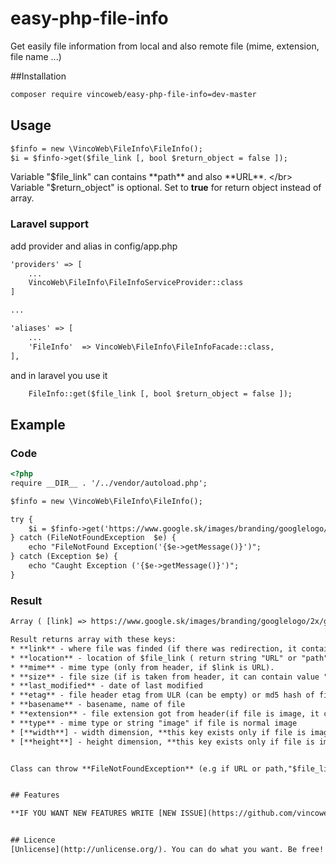 # easy-php-file-info
Get easily file information from local and also remote file (mime, extension, file name ...)

##Installation
```html
composer require vincoweb/easy-php-file-info=dev-master
```

## Usage


```html
$finfo = new \VincoWeb\FileInfo\FileInfo();
$i = $finfo->get($file_link [, bool $return_object = false ]);
```

Variable "$file_link" can contains **path** and also **URL**. </br>
Variable "$return_object" is optional. Set to **true** for return object instead of array.

### Laravel support

add provider and alias in config/app.php

```html
'providers' => [
    ...
    VincoWeb\FileInfo\FileInfoServiceProvider::class
]

...

'aliases' => [
    ...
    'FileInfo'	=> VincoWeb\FileInfo\FileInfoFacade::class,
],
```

and in laravel you use it

```html
    FileInfo::get($file_link [, bool $return_object = false ]);
```


## Example

### Code

```html
<?php
require __DIR__ . '/../vendor/autoload.php';

$finfo = new \VincoWeb\FileInfo\FileInfo();

try {
	$i = $finfo->get('https://www.google.sk/images/branding/googlelogo/2x/googlelogo_color_272x92dp.png');
} catch (FileNotFoundException  $e) {
	echo "FileNotFound Exception('{$e->getMessage()}')";
} catch (Exception $e) {
	echo "Caught Exception ('{$e->getMessage()}')";
}

```
### Result

```html
Array ( [link] => https://www.google.sk/images/branding/googlelogo/2x/googlelogo_color_272x92dp.png [mime] => image/png [size] => 13504 [last_modified] => Fri, 04 Sep 2015 22:33:08 GMT [etag] => [extension] => png [type] => image [location] => url [width] => 544 [height] => 3 )```

Result returns array with these keys:
* **link** - where file was finded (if there was redirection, it contains reditected location)
* **location** - location of $file_link ( return string "URL" or "path")
* **mime** - mime type (only from header, if $link is URL).
* **size** - file size (if is taken from header, it can contain value "-1")
* **last_modified** - date of last modified
* **etag** - file header etag from ULR (can be empty) or md5 hash of file from path
* **basename** - basename, name of file
* **extension** - file extension got from header(if file is image, it contains real extension )
* **type** - mime type or string "image" if file is normal image
* [**width**] - width dimension, **this key exists only if file is image**
* [**height**] - height dimension, **this key exists only if file is image**


Class can throw **FileNotFoundException** (e.g if URL or path,"$file_link", does not contain file)


## Features

**IF YOU WANT NEW FEATURES WRITE [NEW ISSUE](https://github.com/vincoweb/easy-php-file-info/issues/new) PLS :)**


## Licence
[Unlicense](http://unlicense.org/). You can do what you want. Be free! 
